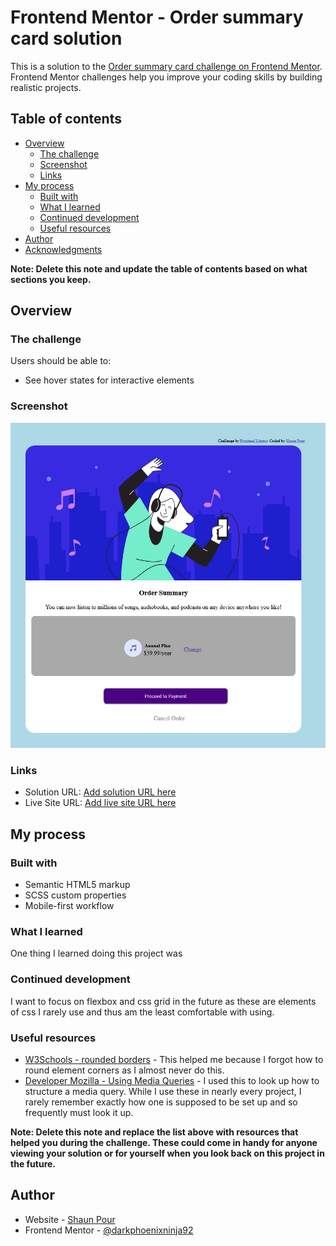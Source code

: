 # Frontend Mentor - Order summary card solution

This is a solution to the [Order summary card challenge on Frontend Mentor](https://www.frontendmentor.io/challenges/order-summary-component-QlPmajDUj). Frontend Mentor challenges help you improve your coding skills by building realistic projects. 

## Table of contents

- [Overview](#overview)
  - [The challenge](#the-challenge)
  - [Screenshot](#screenshot)
  - [Links](#links)
- [My process](#my-process)
  - [Built with](#built-with)
  - [What I learned](#what-i-learned)
  - [Continued development](#continued-development)
  - [Useful resources](#useful-resources)
- [Author](#author)
- [Acknowledgments](#acknowledgments)

**Note: Delete this note and update the table of contents based on what sections you keep.**

## Overview

### The challenge

Users should be able to:

- See hover states for interactive elements

### Screenshot

![](screenshot/order-summary.png)

### Links

- Solution URL: [Add solution URL here](https://your-solution-url.com)
- Live Site URL: [Add live site URL here](https://your-live-site-url.com)

## My process

### Built with

- Semantic HTML5 markup
- SCSS custom properties
- Mobile-first workflow

### What I learned

One thing I learned doing this project was 

### Continued development

I want to focus on flexbox and css grid in the future as these are elements of css I rarely use and thus am the least comfortable with using.

### Useful resources

- [W3Schools - rounded borders](https://www.w3schools.com/css/css3_borders.asp) - This helped me because I forgot how to round element corners as I almost never do this.
- [Developer Mozilla - Using Media Queries](https://developer.mozilla.org/en-US/docs/Web/CSS/Media_Queries/Using_media_queries) - I used this to look up how to structure a media query. While I use these in nearly every project, I rarely remember exactly how one is supposed to be set up and so frequently must look it up.

**Note: Delete this note and replace the list above with resources that helped you during the challenge. These could come in handy for anyone viewing your solution or for yourself when you look back on this project in the future.**

## Author

- Website - [Shaun Pour](https://www.shaunpourdev.com)
- Frontend Mentor - [@darkphoenixninja92](https://www.frontendmentor.io/profile/DarkPhoenixNinja92)